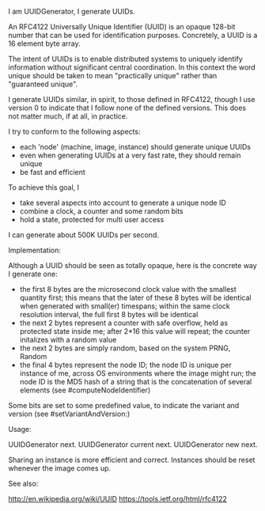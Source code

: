 I am UUIDGenerator, I generate UUIDs.

An RFC4122 Universally Unique Identifier (UUID) is an opaque 128-bit number that can be used for identification purposes. Concretely, a UUID is a 16 element byte array.

The intent of UUIDs is to enable distributed systems to uniquely identify information without significant central coordination. In this context the word unique should be taken to mean "practically unique" rather than "guaranteed unique".
 
I generate UUIDs similar, in spirit, to those defined in RFC4122, though I use version 0 to indicate that I follow none of the defined versions. This does not matter much, if at all, in practice.

I try to conform to the following aspects:
 - each 'node' (machine, image, instance) should generate unique UUIDs
 - even when generating UUIDs at a very fast rate, they should remain unique
 - be fast and efficient

To achieve this goal, I
- take several aspects into account to generate a unique node ID
- combine a clock, a counter and some random bits
- hold a state, protected for multi user access

I can generate about 500K UUIDs per second.

Implementation:

Although a UUID should be seen as totally opaque, here is the concrete way I generate one:
- the first 8 bytes are the microsecond clock value with the smallest quantity first; this means that the later of these 8 bytes will be identical when generated with small(er) timespans; within the same clock resolution interval, the full first 8 bytes will be identical
- the next 2 bytes represent a counter with safe overflow, held as protected state inside me; after 2*16 this value will repeat; the counter initalizes with a random value
- the next 2 bytes are simply random, based on the system PRNG, Random
- the final 4 bytes represent the node ID; the node ID is unique per instance of me, across OS environments where the image might run; the node ID is the MD5 hash of a string that is the concatenation of several elements (see #computeNodeIdentifier)
 
Some bits are set to some predefined value, to indicate the variant and version (see #setVariantAndVersion:)

Usage:

  UUIDGenerator next.
  UUIDGenerator current next.
  UUIDGenerator new next.

Sharing an instance is more efficient and correct.
Instances should be reset whenever the image comes up.

See also:

  http://en.wikipedia.org/wiki/UUID
  https://tools.ietf.org/html/rfc4122
